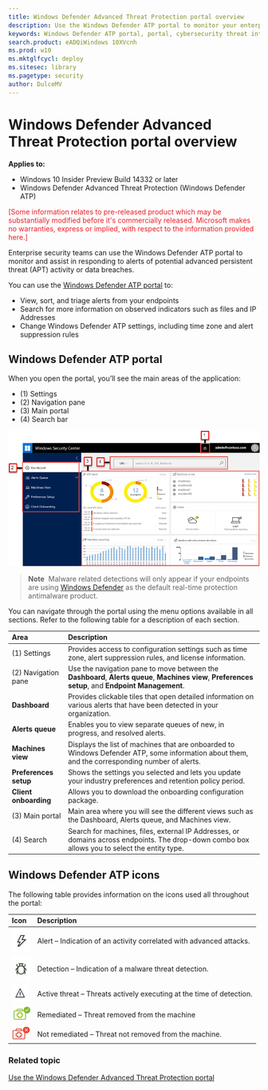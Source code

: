 ```yaml
---
title: Windows Defender Advanced Threat Protection portal overview
description: Use the Windows Defender ATP portal to monitor your enterprise network and assist in responding to alerts to potential advanced persistent threat (APT) activity or data breaches.
keywords: Windows Defender ATP portal, portal, cybersecurity threat intelligence, dashboard, alerts queue, machines view, preferences setup, endpoint management, advanced attacks
search.product: eADQiWindows 10XVcnh
ms.prod: w10
ms.mktglfcycl: deploy
ms.sitesec: library
ms.pagetype: security
author: DulceMV
---
```


# Windows Defender Advanced Threat Protection portal overview

**Applies to:**

- Windows 10 Insider Preview Build 14332 or later
- Windows Defender Advanced Threat Protection (Windows Defender ATP)

<span style="color:#ED1C24;">[Some information relates to pre-released product which may be substantially modified before it's commercially released. Microsoft makes no warranties, express or implied, with respect to the information provided here.]</span>


Enterprise security teams can use the Windows Defender ATP portal to monitor and assist in responding to alerts of potential advanced persistent threat (APT) activity or data breaches.

You can use the [Windows Defender ATP portal](https://securitycenter.windows.com/) to:
- View, sort, and triage alerts from your endpoints
- Search for more information on observed indicators such as files and IP Addresses
- Change Windows Defender ATP settings, including time zone and alert suppression rules

## Windows Defender ATP portal
When you open the portal, you’ll see the main areas of the application:
- (1) Settings
- (2) Navigation pane
- (3) Main portal
- (4) Search bar


 ![Windows Defender Advanced Threat Protection portal](images/portal-image.png)

> **Note**&nbsp;&nbsp;Malware related detections will only appear if your endpoints are using [Windows Defender](https://technet.microsoft.com/en-us/library/mt622091(v=vs.85).aspx) as the default real-time protection antimalware product.

You can navigate through the portal using the menu options available in all sections. Refer to the following table for a description of each section.

Area | Description
:---|:---
(1) Settings | Provides access to configuration settings such as time zone, alert suppression rules, and license information.
(2) Navigation pane | Use the navigation pane to move between the **Dashboard**, **Alerts queue**, **Machines view**, **Preferences setup**, and **Endpoint Management**.
**Dashboard**	| Provides clickable tiles that open detailed information on various alerts that have been detected in your organization.
**Alerts queue** | Enables you to view separate queues of new, in progress, and resolved alerts.
**Machines view**| Displays the list of machines that are onboarded to Windows Defender ATP, some information about them, and the corresponding number of alerts.
**Preferences setup**|	Shows the settings you selected <!--during [service onboarding](service-onboarding-windows-defender-advanced-threat-protection.md),-->and lets you update your industry preferences and retention policy period.
**Client onboarding**|	Allows you to download the onboarding configuration package.
(3) Main portal| Main area where you will see the different views such as the Dashboard, Alerts queue, and Machines view.
(4) Search | Search for machines, files, external IP Addresses, or domains across endpoints. The drop-down combo box allows you to select the entity type.

## Windows Defender ATP icons
The following table provides information on the icons used all throughout the portal:

Icon | Description
:---|:---
![Alert icon](images/alert-icon.png)| Alert – Indication of an activity correlated with advanced attacks.
![Detection icon](images/detection-icon.png)| Detection – Indication of a malware threat detection.
![Active threat icon](images/active-threat-icon.png)| Active threat – Threats actively executing at the time of detection.
![Remediated icon](images/remediated-icon.png)| Remediated – Threat removed from the machine
![Not remediated icon](images/not-remediated-icon.png)| Not remediated – Threat not removed from the machine.


### Related topic
[Use the Windows Defender Advanced Threat Protection portal](use-windows-defender-advanced-threat-protection.md)
